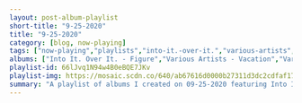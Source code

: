 ```yaml
---
layout: post-album-playlist
short-title: "9-25-2020"
title: "9-25-2020"
category: [blog, now-playing]
tags: ["now-playing","playlists","into-it.-over-it.","various-artists","various-artists","idles","throwing-muses","fleet-foxes","blitzen-trapper","surfer-blood","mirrored-image","mirrored-image","mirrored-image","mirrored-image","mirrored-image","aman-azad,-billionairebhav"]
albums: ["Into It. Over It. - Figure","Various Artists - Vacation","Various Artists - 20/20","IDLES - Ultra Mono","Throwing Muses - Sun Racket","Fleet Foxes - Shore","Blitzen Trapper - Holy Smokes Future Jokes","Surfer Blood - Carefree Theatre","Mirrored Image - Faking It","Mirrored Image - High School","Mirrored Image - There Used to Be a Rave There / Internet Boy","Mirrored Image - Prisoner","Mirrored Image - Klingon War Dance","Aman Azad, Billionairebhav - Ring Pop"]
playlist-id: 66lJvq1N94w4B0eBQE7JKv
playlist-img: https://mosaic.scdn.co/640/ab67616d0000b27311d3dc2cdfaf1776ccda5519ab67616d0000b2736c6d839577b4e5cd22e34ccdab67616d0000b2737fa03dc61097df93f8cc0071ab67616d0000b273e9b124bbcd01f45fc07d2a1d
summary: "A playlist of albums I created on 09-25-2020 featuring Into It. Over It., Various Artists, Various Artists, IDLES, Throwing Muses, Fleet Foxes, Blitzen Trapper, Surfer Blood, Mirrored Image, Mirrored Image, Mirrored Image, Mirrored Image, Mirrored Image, and Aman Azad, Billionairebhav"
---
```

